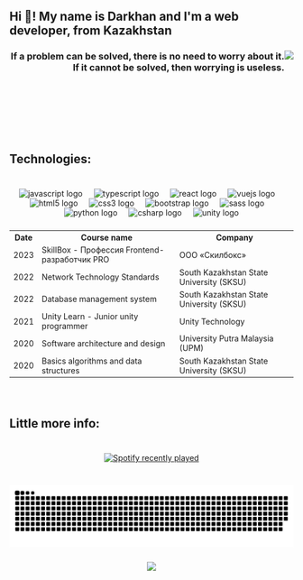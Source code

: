 <h2 align="left">Hi 👋! My name is Darkhan and I'm a  web developer, from Kazakhstan</h2>

###

<img align="right" height="150" src="https://c.tenor.com/_wTcqbAdzH0AAAAC/tenor.gif"  />

###

<h3 align="right">If a problem can be solved, there is no need to worry about it. If it cannot be solved, then worrying is useless.</h3>

###

<br clear="both">

<h2 align="left">Technologies:</h2>

###

<br clear="both">

<div align="center">
  <img src="https://cdn.jsdelivr.net/gh/devicons/devicon/icons/javascript/javascript-original.svg" height="50" alt="javascript logo"  />
  <img width="12" />
  <img src="https://cdn.jsdelivr.net/gh/devicons/devicon/icons/typescript/typescript-original.svg" height="50" alt="typescript logo"  />
  <img width="12" />
  <img src="https://cdn.jsdelivr.net/gh/devicons/devicon/icons/react/react-original.svg" height="50" alt="react logo"  />
  <img width="12" />
  <img src="https://cdn.jsdelivr.net/gh/devicons/devicon/icons/vuejs/vuejs-original.svg" height="50" alt="vuejs logo"  />
  <img width="12" />
  <img src="https://cdn.jsdelivr.net/gh/devicons/devicon/icons/html5/html5-original.svg" height="50" alt="html5 logo"  />
  <img width="12" />
  <img src="https://cdn.jsdelivr.net/gh/devicons/devicon/icons/css3/css3-original.svg" height="50" alt="css3 logo"  />
  <img width="12" />
  <img src="https://cdn.jsdelivr.net/gh/devicons/devicon/icons/bootstrap/bootstrap-original.svg" height="50" alt="bootstrap logo"  />
  <img width="12" />
  <img src="https://cdn.jsdelivr.net/gh/devicons/devicon/icons/sass/sass-original.svg" height="50" alt="sass logo"  />
  <img width="12" />
  <img src="https://cdn.jsdelivr.net/gh/devicons/devicon/icons/python/python-original.svg" height="50" alt="python logo"  />
  <img width="12" />
  <img src="https://cdn.jsdelivr.net/gh/devicons/devicon/icons/csharp/csharp-original.svg" height="50" alt="csharp logo"  />
  <img width="12" />
  <img src="https://cdn.jsdelivr.net/gh/devicons/devicon/icons/unity/unity-original.svg" height="50" alt="unity logo"  />
</div>

###

<table>
  <tr>
    <th>Date</th>
    <th>Course name</th>
    <th>Company</th>
  </tr>
  <tr>
    <td>2023</td>
    <td>SkillBox - Профессия Frontend-разработчик PRO</td>
    <td>ООО «Скилбокс»</td>
  </tr>
  <tr>
    <td>2022</td>
    <td>Network Technology Standards</td>
    <td>South Kazakhstan State University (SKSU)</td>
  </tr>
  <tr>
    <td>2022</td>
    <td>Database management system</td>
    <td>South Kazakhstan State University (SKSU)</td>
  </tr>
  <tr>
    <td>2021</td>
    <td>Unity Learn - Junior unity programmer</td>
    <td>Unity Technology</td>
  </tr>
  <tr>
    <td>2020</td>
    <td>Software architecture and design</td>
    <td>University Putra Malaysia (UPM)</td>
  </tr>
  <tr>
    <td>2020</td>
    <td>Basics algorithms and data structures</td>
    <td>South Kazakhstan State University (SKSU)</td>
  </tr>
</table>

###

<br clear="both">

<h2 align="left">Little more info:</h2>

###

<br clear="both">

<div align="center">
  <a href="https://open.spotify.com/user/31rqsludivlgm6gfre63lojrbuzy">
    <img src="https://spotify-recently-played-readme.vercel.app/api?user=31rqsludivlgm6gfre63lojrbuzy&count=5&unique=false" alt="Spotify recently played"  />
  </a>
</div>

###

<br clear="both">

<img src="https://raw.githubusercontent.com/overworker13/overworker13/output/snake.svg" alt="Snake animation" />

###

<div align="center">
  <img src="https://profile-counter.glitch.me/overworker13/count.svg?"  />
</div>

###
